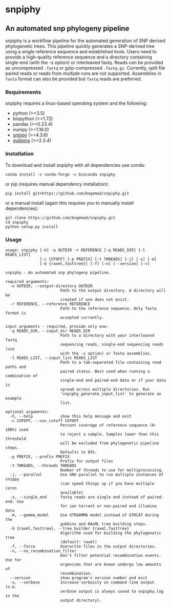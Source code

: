 # snpiphy
## An automated snp phylogeny pipeline

snpiphy is a workflow pipeline for the automated generation of SNP derived phylogenetic trees. This pipeline quickly generates a SNP-derived tree using a single reference sequence and established tools. Users need to provide a high-quality reference sequence and a directory containing single-end (with the -s option) or interleaved fastq. Reads can be provided as uncompressed `.fastq` or gzip-compressed `.fastq.gz`. Currently, split file paired reads or reads from multiple runs are not supported. Assemblies in `fasta` format can also be provided but `fastq` reads are preferred.

###  Requirements

snpiphy requires a linux-based operating system and the following:

- python (>=3.5)
- biopython (>=1.72)
- pandas (>=0.23.4)
- numpy (>=1.16.0)
- [snippy](https://github.com/tseemann/snippy) (>=4.3.6)
- [gubbins](https://github.com/sanger-pathogens/gubbins) (>=2.3.4)

### Installation

To download and install snpiphy with all dependencies use conda:
```
conda install -c conda-forge -c bioconda snpiphy
```

or pip (requires manual dependency installation): 
```
pip install git+https://github.com/bogemad/snpiphy.git
```

or a manual install (again this requires you to manually install dependencies):
```
git clone https://github.com/bogemad/snpiphy.git
cd snpiphy
python setup.py install
```

### Usage

```
usage: snpiphy [-h] -o OUTDIR -r REFERENCE [-q READS_DIR] [-l READS_LIST]
               [-c CUTOFF] [-p PREFIX] [-t THREADS] [-j] [-s] [-m]
               [-b {raxml,fasttree}] [-f] [-n] [--version] [-v]

snpiphy - An automated snp phylogeny pipeline.

required arguments:
  -o OUTDIR, --output-directory OUTDIR
                        Path to the output directory. A directory will be
                        created if one does not exist.
  -r REFERENCE, --reference REFERENCE
                        Path to the reference sequence. Only fasta format is
                        accepted currently.

input arguments - required, provide only one:
  -q READS_DIR, --input_dir READS_DIR
                        Path to a directory with your interleaved fastq
                        sequencing reads, single-end sequencing reads (use
                        with the -s option) or fasta assemblies.
  -l READS_LIST, --input_list READS_LIST
                        Path to a tab-separated file containing read paths and
                        paired status. Best used when running a combination of
                        single-end and paired-end data or if your data is
                        spread across multiple directories. Run
                        'snpiphy_generate_input_list' to generate an example
                        list.

optional arguments:
  -h, --help            show this help message and exit
  -c CUTOFF, --cov_cutoff CUTOFF
                        Percent coverage of reference sequence (0-100%) used
                        to reject a sample. Samples lower than this threshold
                        will be excluded from phylogenetic pipeline steps.
                        Defaults to 85%.
  -p PREFIX, --prefix PREFIX
                        Prefix for output files
  -t THREADS, --threads THREADS
                        Number of threads to use for multiprocessing.
  -j, --parallel        Use GNU parallel to run multiple instances of snippy
                        (can speed things up if you have multiple cores
                        available)
  -s, --single_end      fastq reads are single end instead of paired-end. Use
                        for ion torrent or non-paired end illumina data
  -m, --gamma_model     Use GTRGAMMA model instead of GTRCAT during the
                        gubbins and RAxML tree building steps.
  -b {raxml,fasttree}, --tree_builder {raxml,fasttree}
                        Algorithm used for building the phylogenetic tree
                        (default: raxml)
  -f, --force           Overwrite files in the output directories.
  -n, --no_recombination_filter
                        Don't filter potential recombination events. Use for
                        organisms that are known undergo low amounts of
                        recombination.
  --version             show program's version number and exit
  -v, --verbose         Increase verbosity on command line output (n.b.
                        verbose output is always saved to snpiphy.log in the
                        output directory).
```
